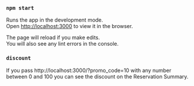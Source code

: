 ### `npm start`

Runs the app in the development mode.<br>
Open [http://localhost:3000](http://localhost:3000) to view it in the browser.

The page will reload if you make edits.<br>
You will also see any lint errors in the console.

### `discount`

If you pass http://localhost:3000/?promo_code=10 with any number between 0 and 100 you can see the discount on the Reservation Summary.